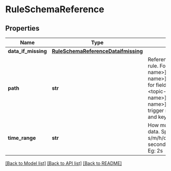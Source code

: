 # RuleSchemaReference

## Properties
Name | Type | Description | Notes
------------ | ------------- | ------------- | -------------
**data_if_missing** | [**RuleSchemaReferenceDataifmissing**](RuleSchemaReferenceDataifmissing.md) |  | [optional] 
**path** | **str** | Reference to a field or trigger in different rule. Format is /topic[topic-name&#x3D;&lt;topic-name&gt;]/rule[rule-name&#x3D;&lt;rule-name&gt;]/field[&lt;condition&gt;]/&lt;field-name&gt; for field reference and /topic[topic-name&#x3D;&lt;topic-name&gt;]/rule[rule-name&#x3D;&lt;rule-name&gt;]/trigger[trigger-name&#x3D;&lt;trigger-name&gt;]/key[condition]/trigger_field for trigger reference. Filtering part where field and key are mentioned is optional | 
**time_range** | **str** | How much back in time should we look for data. Specify positive integer followed by s/m/h/d/w/y representing seconds/minutes/hours/days/weeks/years. Eg: 2s | [optional] 

[[Back to Model list]](../README.md#documentation-for-models) [[Back to API list]](../README.md#documentation-for-api-endpoints) [[Back to README]](../README.md)


